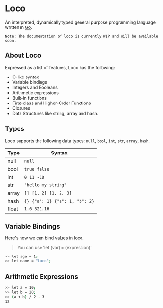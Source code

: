 # Loco

An interpreted, dynamically typed general purpose programming language written in [Go](https://go.dev/).

`Note: The documentation of loco is currently WIP and will be available soon.`

## About Loco

Expressed as a list of features, Loco has the following:

- C-like syntax
- Variable bindings
- Integers and Booleans
- Arithmetic expressions
- Built-in functions
- First-class and Higher-Order Functions
- Closures
- Data Structures like string, array and hash.

## Types

Loco supports the following data types: `null`, `bool`, `int`, `str`, `array`,
`hash`.

| Type  | Syntax                         |
| ----- | ------------------------------ |
| null  | `null`                         |
| bool  | `true false`                   |
| int   | `0 11 -10`                     |
| str   | `"hello my string"`            |
| array | `[] [1, 2] [1, 2, 3]`          |
| hash  | `{} {"a": 1} {"a": 1, "b": 2}` |
| float | `1.6 321.16`                   |

## Variable Bindings

Here's how we can bind values in loco.

> You can use 'let (var) = (expression)'

```sh
>> let age = 1;
>> let name = "Loco";
```

## Arithmetic Expressions

```sh
>> let a = 10;
>> let b = 20;
>> (a + b) / 2 - 3
12
```
